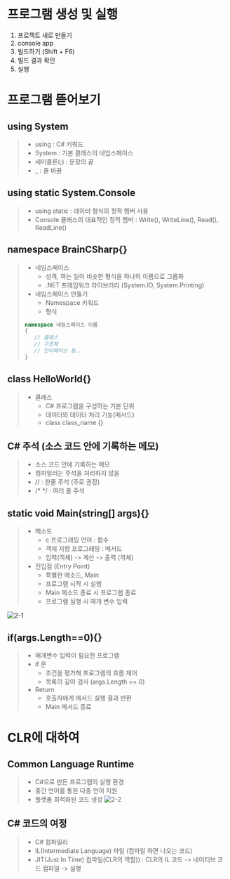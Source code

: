 # 프로그램 생성 및 실행
1. 프로젝트 새로 만들기
2. console app
3. 빌드하기 (Shift + F6)
4. 빌드 결과 확인
5. 실행

# 프로그램 뜯어보기
## using System
> - using : C# 키워드
> - System : 기본 클래스의 네임스페이스
> - 세미콜론(;) : 문장의 끝 
> - _ : 줄 바꿈

## using static System.Console
> - using static : 데이터 형식의 정적 멤버 사용
> - Console 클래스의 대표적인 정적 멤버 : Write(), WriteLine(), Read(), ReadLine()

## namespace BrainCSharp{}
> - 네임스페이스 
>   - 성격, 하는 일이 비슷한 형식을 하나의 이름으로 그룹화
>   - .NET 프레임워크 라이브러리 (System.IO, System.Printing)
> - 네임스페이스 만들기
>   - Namespace 키워드
>   - 형식
> ```cs
> namespace 네임스페이스 이름
> {
>    // 클래스
>    // 구조체
>    // 인터페이스 등..
> }

## class HelloWorld{}
> - 클래스 
>   - C# 프로그램을 구성하는 기본 단위
>   - 데이터와 데이터 처리 기능(메서드)
>   - class class_name {}

## C# 주석 (소스 코드 안에 기록하는 메모)
> - 소스 코드 안에 기록하는 메모
> - 컴파일러는 주석을 처리하지 않음
> - // : 한줄 주석 (주로 권장)
> - /* */ : 여러 줄 주석

## static void Main(string[] args){}
> - 메소드
>   - c 프로그래밍 언어 : 함수
>   - 객체 지향 프로그래밍 : 메서드
>   - 입력(객체) -> 계산 -> 출력 (객체)
> - 진입점 (Entry Point)
>   - 특별한 메소드, Main
>   - 프로그램 시작 시 실행
>   - Main 메소드 종료 시 프로그램 종료
>   - 프로그램 실행 시 매개 변수 입력


![2-1](images/2-1.jpg)

## if(args.Length==0){}
> - 매개변수 입력이 필요한 프로그램
> - if 문
>   - 조건을 평가해 프로그램의 흐름 제어
>   - 목록의 길이 검사 (args.Length == 0)
> - Return
>   - 호출자에게 메서드 실행 결과 반환
>   - Main 메서드 종료 

# CLR에 대하여
## Common Language Runtime
> - C#으로 만든 프로그램의 실행 환경
> - 중간 언어를 통한 다중 언어 지원
> - 플랫폼 최적화된 코드 생성 
![2-2](images/2-2.jpg)

## C# 코드의 여정
> - C# 컴파일러
> - IL(Intermediate Language) 파일 (컴파일 하면 나오는 코드)
> - JIT(Just In Time) 컴파일(CLR의 역할)) : CLR의 IL 코드 -> 네이티브 코드 컴파일 -> 실행